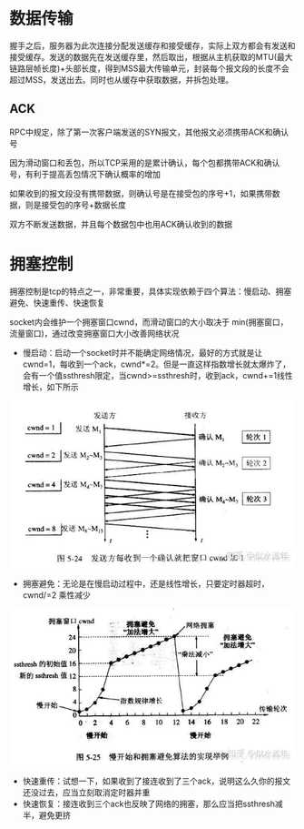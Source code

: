 # 数据传输
握手之后，服务器为此次连接分配发送缓存和接受缓存，实际上双方都会有发送和接受缓存。发送的数据先在发送缓存里，然后取出，根据从主机获取的MTU(最大链路层帧长度)+头部长度，得到MSS最大传输单元，封装每个报文段的长度不会超过MSS，发送出去。同时也从缓存中获取数据，并拆包处理。

## ACK
RPC中规定，除了第一次客户端发送的SYN报文，其他报文必须携带ACK和确认号

因为滑动窗口和丢包，所以TCP采用的是累计确认，每个包都携带ACK和确认号，有利于提高丢包情况下确认概率的增加

如果收到的报文段没有携带数据，则确认号是在接受包的序号+1，如果携带数据，则是接受包的序号+数据长度

双方不断发送数据，并且每个数据包中也用ACK确认收到的数据

# 拥塞控制
拥塞控制是tcp的特点之一，非常重要，具体实现依赖于四个算法：慢启动、拥塞避免、快速重传、快速恢复

socket内会维护一个拥塞窗口cwnd，而滑动窗口的大小取决于 min(拥塞窗口，流量窗口)，通过改变拥塞窗口大小改善网络状况

- 慢启动：启动一个socket时并不能确定网络情况，最好的方式就是让cwnd=1，每收到一个ack，cwnd*=2。但是一直这样指数增长就太爆炸了，会有一个值ssthresh限定，当cwnd>=ssthresh时，收到ack，cwnd+=1线性增长，如下所示

![](img/10.png)

- 拥塞避免：无论是在慢启动过程中，还是线性增长，只要定时器超时，cwnd/=2 乘性减少

![](img/11.png)

- 快速重传：试想一下，如果收到了接连收到了三个ack，说明这么久你的报文还没过去，应当立刻取消定时器并重
- 快速恢复：接连收到三个ack也反映了网络的拥塞，那么应当把ssthresh减半，避免更挤
